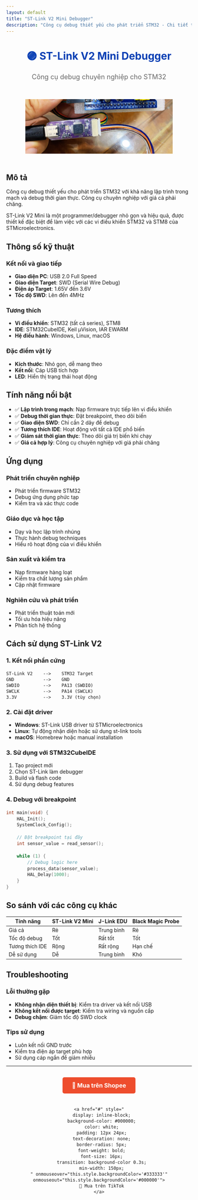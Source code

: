 ```yaml
---
layout: default
title: "ST-Link V2 Mini Debugger"
description: "Công cụ debug thiết yếu cho phát triển STM32 - Chi tiết thông số và ứng dụng"
---
```


<div style="text-align: center; margin-bottom: 30px;">
  <h1 style="color: #093FB4; font-weight: bold; margin-bottom: 10px;">🟣 ST-Link V2 Mini Debugger</h1>
  <p style="font-size: 18px; color: #666;">Công cụ debug chuyên nghiệp cho STM32</p>
</div>

<p align="center">
  <img src="/boards/assets/stlink_mini_debugger.png" alt="ST-Link V2 Mini Debugger" style="width: 400px; margin: 20px 0;" />
</p>

## Mô tả

Công cụ debug thiết yếu cho phát triển STM32 với khả năng lập trình trong mạch và debug thời gian thực. Công cụ chuyên nghiệp với giá cả phải chăng.

ST-Link V2 Mini là một programmer/debugger nhỏ gọn và hiệu quả, được thiết kế đặc biệt để làm việc với các vi điều khiển STM32 và STM8 của STMicroelectronics.

## Thông số kỹ thuật

### Kết nối và giao tiếp
- **Giao diện PC**: USB 2.0 Full Speed
- **Giao diện Target**: SWD (Serial Wire Debug)
- **Điện áp Target**: 1.65V đến 3.6V
- **Tốc độ SWD**: Lên đến 4MHz

### Tương thích
- **Vi điều khiển**: STM32 (tất cả series), STM8
- **IDE**: STM32CubeIDE, Keil μVision, IAR EWARM
- **Hệ điều hành**: Windows, Linux, macOS

### Đặc điểm vật lý
- **Kích thước**: Nhỏ gọn, dễ mang theo
- **Kết nối**: Cáp USB tích hợp
- **LED**: Hiển thị trạng thái hoạt động

## Tính năng nổi bật

- ✅ **Lập trình trong mạch**: Nạp firmware trực tiếp lên vi điều khiển
- ✅ **Debug thời gian thực**: Đặt breakpoint, theo dõi biến
- ✅ **Giao diện SWD**: Chỉ cần 2 dây để debug
- ✅ **Tương thích IDE**: Hoạt động với tất cả IDE phổ biến
- ✅ **Giám sát thời gian thực**: Theo dõi giá trị biến khi chạy
- ✅ **Giá cả hợp lý**: Công cụ chuyên nghiệp với giá phải chăng

## Ứng dụng

### Phát triển chuyên nghiệp
- Phát triển firmware STM32
- Debug ứng dụng phức tạp
- Kiểm tra và xác thực code

### Giáo dục và học tập
- Dạy và học lập trình nhúng
- Thực hành debug techniques
- Hiểu rõ hoạt động của vi điều khiển

### Sản xuất và kiểm tra
- Nạp firmware hàng loạt
- Kiểm tra chất lượng sản phẩm
- Cập nhật firmware

### Nghiên cứu và phát triển
- Phát triển thuật toán mới
- Tối ưu hóa hiệu năng
- Phân tích hệ thống

## Cách sử dụng ST-Link V2

### 1. Kết nối phần cứng
```
ST-Link V2    -->    STM32 Target
GND           -->    GND
SWDIO         -->    PA13 (SWDIO)
SWCLK         -->    PA14 (SWCLK)
3.3V          -->    3.3V (tùy chọn)
```

### 2. Cài đặt driver
- **Windows**: ST-Link USB driver từ STMicroelectronics
- **Linux**: Tự động nhận diện hoặc sử dụng st-link tools
- **macOS**: Homebrew hoặc manual installation

### 3. Sử dụng với STM32CubeIDE
1. Tạo project mới
2. Chọn ST-Link làm debugger
3. Build và flash code
4. Sử dụng debug features

### 4. Debug với breakpoint
```c
int main(void) {
    HAL_Init();
    SystemClock_Config();
    
    // Đặt breakpoint tại đây
    int sensor_value = read_sensor();
    
    while (1) {
        // Debug logic here
        process_data(sensor_value);
        HAL_Delay(1000);
    }
}
```

## So sánh với các công cụ khác

| Tính năng | ST-Link V2 Mini | J-Link EDU | Black Magic Probe |
|-----------|-----------------|------------|-------------------|
| Giá cả | Rẻ | Trung bình | Rẻ |
| Tốc độ debug | Tốt | Rất tốt | Tốt |
| Tương thích IDE | Rộng | Rất rộng | Hạn chế |
| Dễ sử dụng | Dễ | Trung bình | Khó |

## Troubleshooting

### Lỗi thường gặp
- **Không nhận diện thiết bị**: Kiểm tra driver và kết nối USB
- **Không kết nối được target**: Kiểm tra wiring và nguồn cấp
- **Debug chậm**: Giảm tốc độ SWD clock

### Tips sử dụng
- Luôn kết nối GND trước
- Kiểm tra điện áp target phù hợp
- Sử dụng cáp ngắn để giảm nhiễu

---

<div style="text-align: center; margin-top: 30px;">
  <div style="display: flex; justify-content: center; gap: 20px; flex-wrap: wrap;">
    <a href="#" style="
      display: inline-block;
      background-color: #EE4D2D;
      color: white;
      padding: 12px 24px;
      text-decoration: none;
      border-radius: 5px;
      font-weight: bold;
      font-size: 16px;
      transition: background-color 0.3s;
      min-width: 150px;
    " onmouseover="this.style.backgroundColor='#d73211'" onmouseout="this.style.backgroundColor='#EE4D2D'">
      🛒 Mua trên Shopee
    </a>
    
    <a href="#" style="
      display: inline-block;
      background-color: #000000;
      color: white;
      padding: 12px 24px;
      text-decoration: none;
      border-radius: 5px;
      font-weight: bold;
      font-size: 16px;
      transition: background-color 0.3s;
      min-width: 150px;
    " onmouseover="this.style.backgroundColor='#333333'" onmouseout="this.style.backgroundColor='#000000'">
      🎵 Mua trên TikTok
    </a>
  </div>
</div>
